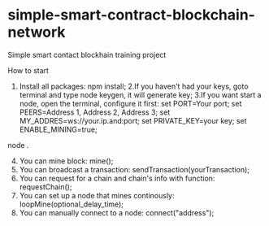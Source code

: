 # simple-smart-contract-blockchain-network
Simple smart contact blockhain training project

How to start 

1. Install all packages: npm install;
2.If you haven't had your keys, goto terminal and type node keygen, it will generate key;
3.If you want start a node, open the terminal, configure it first:
 set PORT=Your port;
 set PEERS=Address 1, Address 2, Address 3;
 set MY_ADDRES=ws://your.ip.and:port;
 set PRIVATE_KEY=your key;
 set ENABLE_MINING=true;

node .

4. You can mine block: mine();
5. You can broadcast a transaction: sendTransaction(yourTransaction);
6. You can request for a chain and chain's info with function: requestChain();
7. You can set up a node that mines continously: loopMine(optional_delay_time);
8. You can manually connect to a node: connect("address");
